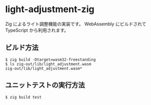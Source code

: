 light-adjustment-zig
====================

Zig によるライト調整機能の実装です。
WebAssembly にビルドされて TypeScript から利用されます。

ビルド方法
----------

```console
$ zig build -Dtarget=wasm32-freestanding
$ ls zig-out/lib/light_adjustment.wasm
zig-out/lib/light_adjustment.wasm*
```

ユニットテストの実行方法
------------------------

```console
$ zig build test
```
